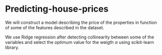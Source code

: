 # Predicting-house-prices
We will construct a model describing the price of the properties in function of some of the features described in the dataset.

We use Ridge regression after detecting collinearity between some of the variables and select the optimum value for the weigth $\alpha$ using scikit-learn library.
